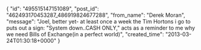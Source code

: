  {
   "id": "495515147151089",
   "post_id": "462493170453287_486919824677288",
   "from_name": "Derek Moran",
   "message": "Joel, better yet- at least once a week the Tim Hortons i go to puts out a sign: \"System down..CASH ONLY,\" acts as a reminder to me why we need Bills of Exchange(in a perfect world)",
   "created_time": "2013-03-24T01:30:18+0000"
 }
